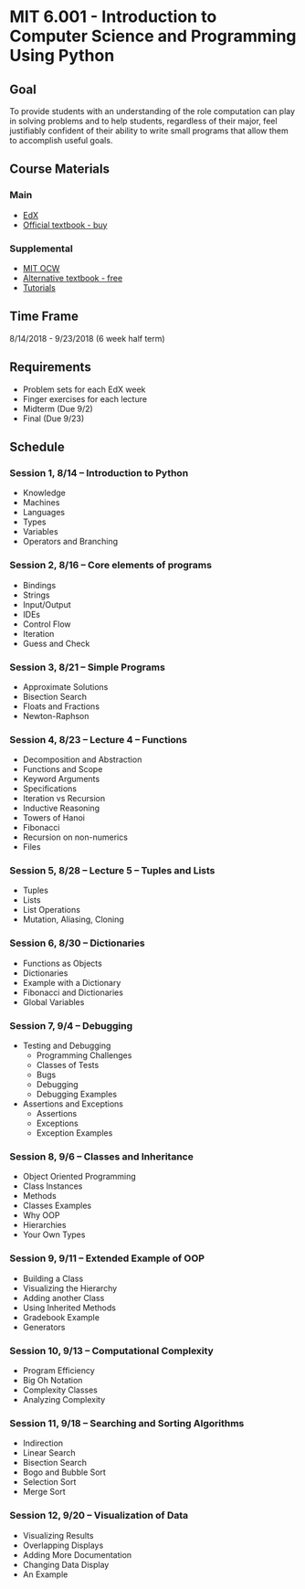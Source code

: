# MIT 6.001 - Introduction to Computer Science and Programming Using Python

## Goal

To provide students with an understanding of the role computation can play in solving problems and to help students, regardless of their major, feel justifiably confident of their ability to write small programs that allow them to accomplish useful goals.

## Course Materials

### Main

- [EdX](https://courses.edx.org/courses/course-v1:MITx+6.00.1x+2T2017_2/course/)
- [Official textbook - buy](https://www.amazon.com/Introduction-Computation-Programming-Using-Python/dp/0262529629/ref=pd_lpo_sbs_14_t_0?_encoding=UTF8&psc=1&refRID=PA4WJEFRBT09HDKVTWMQ)

### Supplemental

- [MIT OCW](https://ocw.mit.edu/courses/electrical-engineering-and-computer-science/6-0001-introduction-to-computer-science-and-programming-in-python-fall-2016/index.htm)
- [Alternative textbook - free](http://greenteapress.com/wp/think-python-2e/)
- [Tutorials](https://plus.google.com/u/0/106151843486000968534)

## Time Frame

8/14/2018 - 9/23/2018 (6 week half term)

## Requirements

- Problem sets for each EdX week
- Finger exercises for each lecture
- Midterm (Due 9/2)
- Final (Due 9/23)

## Schedule

### Session 1, 8/14 &ndash; Introduction to Python

- Knowledge
- Machines
- Languages
- Types
- Variables
- Operators and Branching

### Session 2, 8/16 &ndash; Core elements of programs

- Bindings
- Strings
- Input/Output
- IDEs
- Control Flow
- Iteration
- Guess and Check

### Session 3, 8/21 &ndash; Simple Programs

- Approximate Solutions
- Bisection Search
- Floats and Fractions
- Newton-Raphson

### Session 4, 8/23 &ndash; Lecture 4 – Functions

- Decomposition and Abstraction
- Functions and Scope
- Keyword Arguments
- Specifications
- Iteration vs Recursion
- Inductive Reasoning
- Towers of Hanoi
- Fibonacci
- Recursion on non-numerics
- Files

### Session 5, 8/28 &ndash;  Lecture 5 – Tuples and Lists

- Tuples
- Lists
- List Operations
- Mutation, Aliasing, Cloning

### Session 6, 8/30 &ndash; Dictionaries

- Functions as Objects
- Dictionaries
- Example with a Dictionary
- Fibonacci and Dictionaries
- Global Variables

### Session 7, 9/4 &ndash; Debugging

- Testing and Debugging
  - Programming Challenges
  - Classes of Tests
  - Bugs
  - Debugging
  - Debugging Examples
- Assertions and Exceptions
  - Assertions
  - Exceptions
  - Exception Examples

### Session 8, 9/6 &ndash; Classes and Inheritance

- Object Oriented Programming
- Class Instances
- Methods
- Classes Examples
- Why OOP
- Hierarchies
- Your Own Types

### Session 9, 9/11 &ndash; Extended Example of OOP

- Building a Class
- Visualizing the Hierarchy
- Adding another Class
- Using Inherited Methods
- Gradebook Example
- Generators

### Session 10, 9/13 &ndash; Computational Complexity

- Program Efficiency
- Big Oh Notation
- Complexity Classes
- Analyzing Complexity

### Session 11, 9/18 &ndash; Searching and Sorting Algorithms

- Indirection
- Linear Search
- Bisection Search
- Bogo and Bubble Sort
- Selection Sort
- Merge Sort

### Session 12, 9/20 &ndash; Visualization of Data

- Visualizing Results
- Overlapping Displays
- Adding More Documentation
- Changing Data Display
- An Example